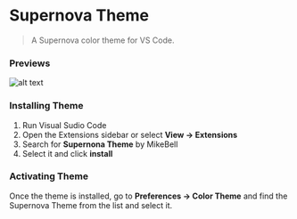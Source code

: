 # Supernova Theme

> A Supernova color theme for VS Code.

### Previews
![alt text](https://github.com/mikeybell/supernova-color-theme/previews/supernova_react.png "React Preview")


### Installing Theme
1. Run Visual Sudio Code
2. Open the Extensions sidebar or select **View -> Extensions**
3. Search for **Supernona Theme** by MikeBell
4. Select it and click **install**

### Activating Theme
Once the theme is installed, go to **Preferences -> Color Theme** and find the Supernova Theme from the list and select it.

